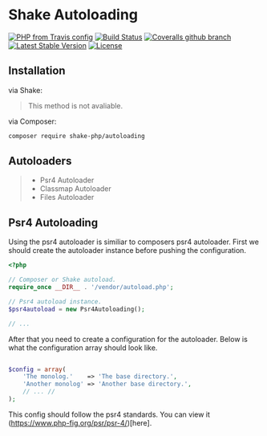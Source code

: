 # Shake Autoloading
[![PHP from Travis config](https://img.shields.io/travis/php-v/shake-php/autoloading.svg)](https://github.com/shake-php/autoloading)
[![Build Status](https://travis-ci.org/shake-php/autoloading.svg?branch=master)](https://travis-ci.org/shake-php/autoloading)
[![Coveralls github branch](https://img.shields.io/coveralls/github/shake-php/autoloading/master.svg)](https://coveralls.io/github/shake-php/autoloading)
[![Latest Stable Version](https://poser.pugx.org/shake-php/autoloading/v/stable)](https://packagist.org/packages/shake-php/autoloading)
[![License](https://poser.pugx.org/shake-php/autoloading/license)](https://packagist.org/packages/shake-php/autoloading)

## Installation
via Shake:
> This method is not avaliable.

via Composer:
```sh
composer require shake-php/autoloading
```

## Autoloaders
> - Psr4 Autoloader
> - Classmap Autoloader
> - Files Autoloader

## Psr4 Autoloading
Using the psr4 autoloader is similiar to composers psr4 autoloader. First we should create the autoloader instance before pushing the configuration.

```php
<?php

// Composer or Shake autoload.
require_once __DIR__ . '/vendor/autoload.php';

// Psr4 autoload instance.
$psr4autoload = new Psr4Autoloading();

// ...

```
After that you need to create a configuration for the autoloader. Below is what the configuration array should look like.
```php

$config = array(
    'The monolog.'    => 'The base directory.',
    'Another monolog' => 'Another base directory.',
    // ... //
);

```

This config should follow the psr4 standards. You can view it (https://www.php-fig.org/psr/psr-4/)[here].
